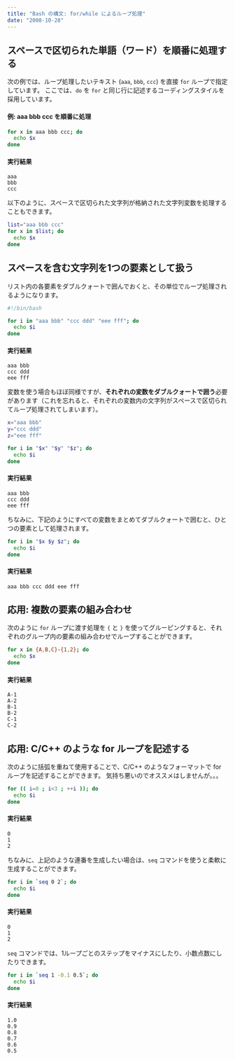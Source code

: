 ```yaml
---
title: "Bash の構文: for/while によるループ処理"
date: "2008-10-28"
---
```


スペースで区切られた単語（ワード）を順番に処理する
----

次の例では、ループ処理したいテキスト (`aaa`, `bbb`, `ccc`) を直接 `for` ループで指定しています。
ここでは、`do` を `for` と同じ行に記述するコーディングスタイルを採用しています。

#### 例: aaa bbb ccc を順番に処理

~~~ bash
for x in aaa bbb ccc; do
  echo $x
done
~~~

#### 実行結果

~~~
aaa
bbb
ccc
~~~

以下のように、スペースで区切られた文字列が格納された文字列変数を処理することもできます。

~~~ bash
list="aaa bbb ccc"
for x in $list; do
  echo $x
done
~~~


スペースを含む文字列を1つの要素として扱う
----

リスト内の各要素をダブルクォートで囲んでおくと、その単位でループ処理されるようになります。

~~~ bash
#!/bin/bash

for i in "aaa bbb" "ccc ddd" "eee fff"; do
  echo $i
done
~~~

#### 実行結果

~~~
aaa bbb
ccc ddd
eee fff
~~~

変数を使う場合もほぼ同様ですが、**それぞれの変数をダブルクォートで囲う**必要があります（これを忘れると、それぞれの変数内の文字列がスペースで区切られてループ処理されてしまいます）。

~~~ bash
x="aaa bbb"
y="ccc ddd"
z="eee fff"

for i in "$x" "$y" "$z"; do
  echo $i
done
~~~

#### 実行結果

~~~
aaa bbb
ccc ddd
eee fff
~~~

ちなみに、下記のようにすべての変数をまとめてダブルクォートで囲むと、ひとつの要素として処理されます。

~~~ bash
for i in "$x $y $z"; do
  echo $i
done
~~~

#### 実行結果

~~~
aaa bbb ccc ddd eee fff
~~~


応用: 複数の要素の組み合わせ
----

次のように `for` ループに渡す処理を `{` と `}` を使ってグルーピングすると、それぞれのグループ内の要素の組み合わせでループすることができます。

~~~ bash
for x in {A,B,C}-{1,2}; do
  echo $x
done
~~~

#### 実行結果

~~~
A-1
A-2
B-1
B-2
C-1
C-2
~~~


応用: C/C++ のような for ループを記述する
----

次のように括弧を重ねて使用することで、C/C++ のようなフォーマットで for ループを記述することができます。
気持ち悪いのでオススメはしませんが。。。

~~~ bash
for (( i=0 ; i<3 ; ++i )); do
  echo $i
done
~~~

#### 実行結果

~~~
0
1
2
~~~

ちなみに、上記のような連番を生成したい場合は、`seq` コマンドを使うと柔軟に生成することができます。

~~~ bash
for i in `seq 0 2`; do
  echo $i
done
~~~

#### 実行結果

~~~
0
1
2
~~~

`seq` コマンドでは、1ループごとのステップをマイナスにしたり、小数点数にしたりできます。

~~~ bash
for i in `seq 1 -0.1 0.5`; do
  echo $i
done
~~~

#### 実行結果

~~~
1.0
0.9
0.8
0.7
0.6
0.5
~~~


